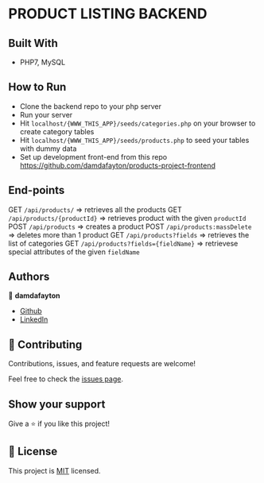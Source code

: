 # PRODUCT LISTING BACKEND

## Built With

- PHP7, MySQL

## How to Run

- Clone the backend repo to your php server
- Run your server
- Hit `localhost/{WWW_THIS_APP}/seeds/categories.php` on your browser to create category tables
- Hit `localhost/{WWW_THIS_APP}/seeds/products.php` to seed your tables with dummy data
- Set up development front-end from this repo https://github.com/damdafayton/products-project-frontend

## End-points

GET `/api/products/` => retrieves all the products
GET `/api/products/{productId}` => retrieves product with the given `productId`
POST `/api/products` => creates a product
POST `/api/products:massDelete` => deletes more than 1 product
GET `/api/products?fields` => retrieves the list of categories
GET `/api/products?fields={fieldName}` => retrievese special attributes of the given `fieldName`

## Authors

👤 **damdafayton**

- [Github](https://github.com/damdafayton)
- [LinkedIn](https://linkedin.com/in/damdafayton)

## 🤝 Contributing

Contributions, issues, and feature requests are welcome!

Feel free to check the [issues page](../../issues/).

## Show your support

Give a ⭐️ if you like this project!

## 📝 License

This project is [MIT](./MIT.md) licensed.
